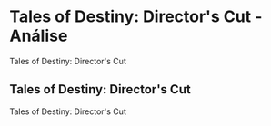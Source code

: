 ---
---

# Tales of Destiny: Director's Cut - Análise

Tales of Destiny: Director's Cut

## Tales of Destiny: Director's Cut

Tales of Destiny: Director's Cut

